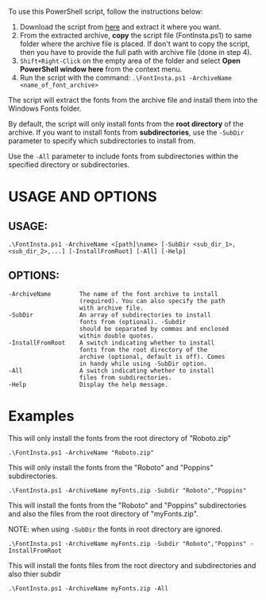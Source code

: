 To use this PowerShell script, follow the instructions below:

1. Download the script from [here](https://github.com/a-sajjad72/fontInsta/archive/refs/heads/master.zip) and extract it where you want.
2. From the extracted archive, **copy** the script file (FontInsta.ps1) to same folder where the archive file is placed. If don't want to copy the script, then you have to provide the full path with archive file (done in step 4).
3. `Shift+Right-Click` on the empty area of the folder and select **Open PowerShell window here** from the context menu.
4. Run the script with the command: `.\FontInsta.ps1 -ArchiveName <name_of_font_archive>`

The script will extract the fonts from the archive file and install them into the Windows Fonts folder.

By default, the script will only install fonts from the **root directory** of the archive. If you want to install fonts from **subdirectories**, use the `-SubDir` parameter to specify which subdirectories to install from.

Use the `-All` parameter to include fonts from subdirectories within the specified directory or subdirectories.

# USAGE AND OPTIONS
## USAGE:
    .\FontInsta.ps1 -ArchiveName <[path]\name> [-SubDir <sub_dir_1>,<sub_dir_2>,...] [-InstallFromRoot] [-All] [-Help]
## OPTIONS:
    -ArchiveName        The name of the font archive to install
                        (required). You can also specify the path
                        with archive file.
    -SubDir             An array of subdirectories to install
                        fonts from (optional). -Subdir
                        should be separated by commas and enclosed
                        within double quotes.
    -InstallFromRoot    A switch indicating whether to install
                        fonts from the root directory of the
                        archive (optional, default is off). Comes
                        in handy while using -SubDir option.
    -All                A switch indicating whether to install
                        files from subdirectories.
    -Help               Display the help message.

# Examples
This will only install the fonts from the root directory of "Roboto.zip"

    .\FontInsta.ps1 -ArchiveName "Roboto.zip"

This will only install the fonts from the "Roboto" and "Poppins" subdirectories.

    .\FontInsta.ps1 -ArchiveName myFonts.zip -Subdir "Roboto","Poppins"

This will install the fonts from the "Roboto" and "Poppins" subdirectories and also the files from the root directory of "myFonts.zip".

NOTE: when using `-SubDir` the fonts in root directory are ignored.

    .\FontInsta.ps1 -ArchiveName myFonts.zip -Subdir "Roboto","Poppins" -InstallFromRoot

This will install the fonts files from the root directory and subdirectories and also thier subdir
    
    .\FontInsta.ps1 -ArchiveName myFonts.zip -All